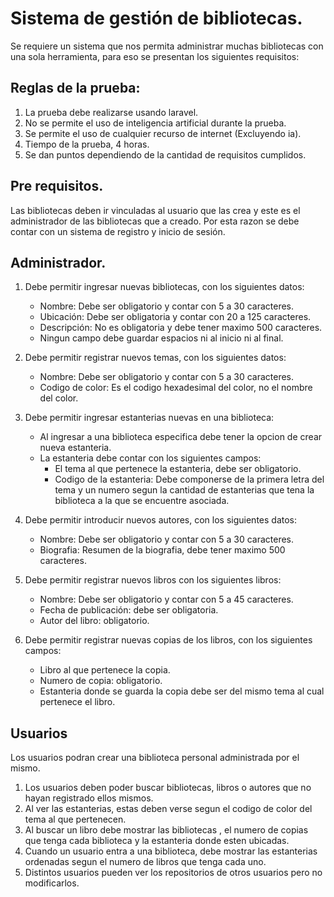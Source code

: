 # Sistema de gestión de bibliotecas.

Se requiere un sistema que nos permita administrar muchas bibliotecas con una sola herramienta, para eso se presentan los siguientes requisitos:

## Reglas de la prueba:

1. La prueba debe realizarse usando laravel.
2. No se permite el uso de inteligencia artificial durante la prueba.
3. Se permite el uso de cualquier recurso de internet (Excluyendo ia).
4. Tiempo de la prueba, 4 horas.
5. Se dan puntos dependiendo de la cantidad de requisitos cumplidos.

## Pre requisitos.

Las bibliotecas deben ir vinculadas al usuario que las crea y este es el administrador de las bibliotecas que a creado. Por esta razon se debe contar con un sistema de registro y inicio de sesión.

## Administrador.

1. Debe permitir ingresar nuevas bibliotecas, con los siguientes datos:

   - Nombre: Debe ser obligatorio y contar con 5 a 30 caracteres.
   - Ubicación: Debe ser obligatoria y contar con 20 a 125 caracteres.
   - Descripción: No es obligatoria y debe tener maximo 500 caracteres.
   - Ningun campo debe guardar espacios ni al inicio ni al final.

2. Debe permitir registrar nuevos temas, con los siguientes datos:

   - Nombre: Debe ser obligatorio y contar con 5 a 30 caracteres.
   - Codigo de color: Es el codigo hexadesimal del color, no el nombre del color.

3. Debe permitir ingresar estanterias nuevas en una biblioteca:

   - Al ingresar a una biblioteca especifica debe tener la opcion de crear nueva estanteria.
   - La estanteria debe contar con los siguientes campos:
     - El tema al que pertenece la estanteria, debe ser obligatorio.
     - Codigo de la estanteria: Debe componerse de la primera letra del tema y un numero segun la cantidad de estanterias que tena la biblioteca a la que se encuentre asociada.

4. Debe permitir introducir nuevos autores, con los siguientes datos:

   - Nombre: Debe ser obligatorio y contar con 5 a 30 caracteres.
   - Biografia: Resumen de la biografia, debe tener maximo 500 caracteres.

5. Debe permitir registrar nuevos libros con los siguientes libros:

   - Nombre: Debe ser obligatorio y contar con 5 a 45 caracteres.
   - Fecha de publicación: debe ser obligatoria.
   - Autor del libro: obligatorio.

6. Debe permitir registrar nuevas copias de los libros, con los siguientes campos:
   - Libro al que pertenece la copia.
   - Numero de copia: obligatorio.
   - Estanteria donde se guarda la copia debe ser del mismo tema al cual pertenece el libro.

## Usuarios
Los usuarios podran crear una biblioteca personal administrada por el mismo.
1. Los usuarios deben poder buscar bibliotecas, libros o autores que no hayan registrado ellos mismos.
2. Al ver las estanterias, estas deben verse segun el codigo de color del tema al que pertenecen.
3. Al buscar un libro debe mostrar las bibliotecas , el numero de copias que tenga cada biblioteca y la estanteria donde esten ubicadas.
4. Cuando un usuario entra a una biblioteca, debe mostrar las estanterias ordenadas segun el numero de libros que tenga cada uno.
5. Distintos usuarios pueden ver los repositorios de otros usuarios pero no modificarlos.
